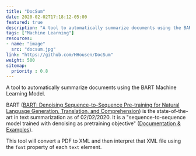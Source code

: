```yaml
---
title: "DocSum"
date: 2020-02-02T17:18:12-05:00
featured: true
description: "A tool to automatically summarize documents using the BART Machine Learning Model."
tags: ["Machine Learning"]
resources:
- name: "image"
  src: "docsum.jpg"
link: "https://github.com/HHousen/DocSum"
weight: 500
sitemap:
  priority : 0.8
---
```


A tool to automatically summarize documents using the BART Machine Learning Model.

BART ([BART: Denoising Sequence-to-Sequence Pre-training for Natural Language Generation, Translation, and Comprehension](https://arxiv.org/pdf/1910.13461.pdf)) is the state-of-the-art in text summarization as of 02/02/2020. It is a "sequence-to-sequence model trained with denoising as pretraining objective" ([Documentation & Examples](https://github.com/pytorch/fairseq/blob/master/examples/bart/README.md)).

This tool will convert a PDF to XML and then interpret that XML file using the `font` property of each `text` element.
